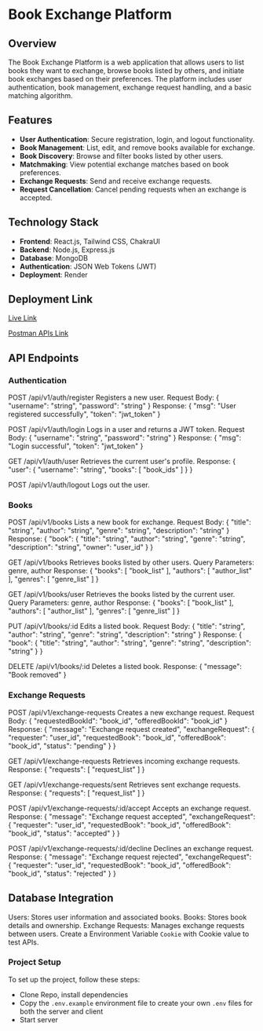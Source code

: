# Book Exchange Platform

## Overview

The Book Exchange Platform is a web application that allows users to list books they want to exchange, browse books listed by others, and initiate book exchanges based on their preferences. The platform includes user authentication, book management, exchange request handling, and a basic matching algorithm.

## Features

- **User Authentication**: Secure registration, login, and logout functionality.
- **Book Management**: List, edit, and remove books available for exchange.
- **Book Discovery**: Browse and filter books listed by other users.
- **Matchmaking**: View potential exchange matches based on book preferences.
- **Exchange Requests**: Send and receive exchange requests.
- **Request Cancellation**: Cancel pending requests when an exchange is accepted.

## Technology Stack

- **Frontend**: React.js, Tailwind CSS, ChakraUI
- **Backend**: Node.js, Express.js
- **Database**: MongoDB
- **Authentication**: JSON Web Tokens (JWT)
- **Deployment**: Render

## Deployment Link
[Live Link](https://book-exchange-platform-vf2q.onrender.com/)

[Postman APIs Link](https://www.postman.com/dark-eclipse-727260/workspace/book-management-system)

## API Endpoints
### Authentication
POST /api/v1/auth/register
Registers a new user.
Request Body: { "username": "string", "password": "string" }
Response: { "msg": "User registered successfully", "token": "jwt_token" }

POST /api/v1/auth/login
Logs in a user and returns a JWT token.
Request Body: { "username": "string", "password": "string" }
Response: { "msg": "Login successful", "token": "jwt_token" }

GET /api/v1/auth/user
Retrieves the current user's profile.
Response: { "user": { "username": "string", "books": [ "book_ids" ] } }

POST /api/v1/auth/logout
Logs out the user.

### Books

POST /api/v1/books
Lists a new book for exchange.
Request Body: { "title": "string", "author": "string", "genre": "string", "description": "string" }
Response: { "book": { "title": "string", "author": "string", "genre": "string", "description": "string", "owner": "user_id" } }

GET /api/v1/books
Retrieves books listed by other users.
Query Parameters: genre, author
Response: { "books": [ "book_list" ], "authors": [ "author_list" ], "genres": [ "genre_list" ] }

GET /api/v1/books/user
Retrieves the books listed by the current user.
Query Parameters: genre, author
Response: { "books": [ "book_list" ], "authors": [ "author_list" ], "genres": [ "genre_list" ] }

PUT /api/v1/books/:id
Edits a listed book.
Request Body: { "title": "string", "author": "string", "genre": "string", "description": "string" }
Response: { "book": { "title": "string", "author": "string", "genre": "string", "description": "string" } }

DELETE /api/v1/books/:id
Deletes a listed book.
Response: { "message": "Book removed" }

### Exchange Requests

POST /api/v1/exchange-requests
Creates a new exchange request.
Request Body: { "requestedBookId": "book_id", "offeredBookId": "book_id" }
Response: { "message": "Exchange request created", "exchangeRequest": { "requester": "user_id", "requestedBook": "book_id", "offeredBook": "book_id", "status": "pending" } }

GET /api/v1/exchange-requests
Retrieves incoming exchange requests.
Response: { "requests": [ "request_list" ] }

GET /api/v1/exchange-requests/sent
Retrieves sent exchange requests.
Response: { "requests": [ "request_list" ] }

POST /api/v1/exchange-requests/:id/accept
Accepts an exchange request.
Response: { "message": "Exchange request accepted", "exchangeRequest": { "requester": "user_id", "requestedBook": "book_id", "offeredBook": "book_id", "status": "accepted" } }

POST /api/v1/exchange-requests/:id/decline
Declines an exchange request.
Response: { "message": "Exchange request rejected", "exchangeRequest": { "requester": "user_id", "requestedBook": "book_id", "offeredBook": "book_id", "status": "rejected" } }

## Database Integration
Users: Stores user information and associated books.
Books: Stores book details and ownership.
Exchange Requests: Manages exchange requests between users.
Create a Environment Variable `Cookie` with Cookie value to test APIs.

### Project Setup

To set up the project, follow these steps:
- Clone Repo, install dependencies
- Copy the `.env.example` environment file to create your own `.env` files for both the server and client
- Start server
